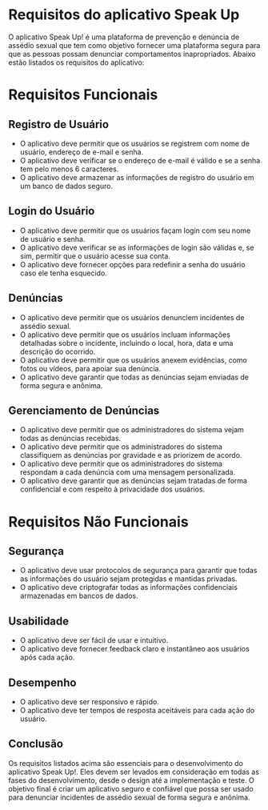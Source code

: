 # Requisitos do aplicativo Speak Up
O aplicativo Speak Up! é uma plataforma de prevenção e denúncia de assédio sexual que tem como objetivo fornecer uma plataforma segura para que as pessoas possam denunciar comportamentos inapropriados. Abaixo estão listados os requisitos do aplicativo:

# Requisitos Funcionais

## Registro de Usuário
- O aplicativo deve permitir que os usuários se registrem com nome de usuário, endereço de e-mail e senha.
- O aplicativo deve verificar se o endereço de e-mail é válido e se a senha tem pelo menos 6 caracteres.
- O aplicativo deve armazenar as informações de registro do usuário em um banco de dados seguro.

## Login do Usuário
- O aplicativo deve permitir que os usuários façam login com seu nome de usuário e senha.
- O aplicativo deve verificar se as informações de login são válidas e, se sim, permitir que o usuário acesse sua conta.
- O aplicativo deve fornecer opções para redefinir a senha do usuário caso ele tenha esquecido.

## Denúncias
- O aplicativo deve permitir que os usuários denunciem incidentes de assédio sexual.
- O aplicativo deve permitir que os usuários incluam informações detalhadas sobre o incidente, incluindo o local, hora, data e uma descrição do ocorrido.
- O aplicativo deve permitir que os usuários anexem evidências, como fotos ou vídeos, para apoiar sua denúncia.
- O aplicativo deve garantir que todas as denúncias sejam enviadas de forma segura e anônima.

## Gerenciamento de Denúncias
- O aplicativo deve permitir que os administradores do sistema vejam todas as denúncias recebidas.
- O aplicativo deve permitir que os administradores do sistema classifiquem as denúncias por gravidade e as priorizem de acordo.
- O aplicativo deve permitir que os administradores do sistema respondam a cada denúncia com uma mensagem personalizada.
- O aplicativo deve garantir que as denúncias sejam tratadas de forma confidencial e com respeito à privacidade dos usuários.

# Requisitos Não Funcionais

## Segurança
- O aplicativo deve usar protocolos de segurança para garantir que todas as informações do usuário sejam protegidas e mantidas privadas.
- O aplicativo deve criptografar todas as informações confidenciais armazenadas em bancos de dados.

## Usabilidade
- O aplicativo deve ser fácil de usar e intuitivo.
- O aplicativo deve fornecer feedback claro e instantâneo aos usuários após cada ação.

## Desempenho
- O aplicativo deve ser responsivo e rápido.
- O aplicativo deve ter tempos de resposta aceitáveis para cada ação do usuário.

## Conclusão
Os requisitos listados acima são essenciais para o desenvolvimento do aplicativo Speak Up!. Eles devem ser levados em consideração em todas as fases do desenvolvimento, desde o design até a implementação e teste. O objetivo final é criar um aplicativo seguro e confiável que possa ser usado para denunciar incidentes de assédio sexual de forma segura e anônima.